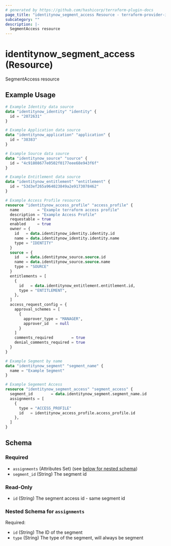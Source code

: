 ```yaml
---
# generated by https://github.com/hashicorp/terraform-plugin-docs
page_title: "identitynow_segment_access Resource - terraform-provider-identitynow"
subcategory: ""
description: |-
  SegmentAccess resource
---
```


# identitynow_segment_access (Resource)

SegmentAccess resource

## Example Usage

```terraform
# Example Identity data source
data "identitynow_identity" "identity" {
  id = "2072631"
}

# Example Application data source
data "identitynow_application" "application" {
  id = "38383"
}

# Example Source data source
data "identitynow_source" "source" {
  id = "4c91808677e0502f0177eee68e943f6f"
}

# Example Entitlement data source
data "identitynow_entitlement" "entitlement" {
  id = "53d3ef265a964023849a2e9173078462"
}

# Example Access Profile resource
resource "identitynow_access_profile" "access_profile" {
  name        = "Example terraform access profile"
  description = "Example Access Profile"
  requestable = true
  enabled     = true
  owner = {
    id   = data.identitynow_identity.identity.id
    name = data.identitynow_identity.identity.name
    type = "IDENTITY"
  }
  source = {
    id   = data.identitynow_source.source.id
    name = data.identitynow_source.source.name
    type = "SOURCE"
  }
  entitlements = [
    {
      id   = data.identitynow_entitlement.entitlement.id,
      type = "ENTITLEMENT",
    },
  ]
  access_request_config = {
    approval_schemes = [
      {
        approver_type = "MANAGER",
        approver_id   = null
      }
    ]
    comments_required        = true
    denial_comments_required = true
  }
}

# Example Segment by name
data "identitynow_segment" "segment_name" {
  name = "Example Segment"
}

# Example Segement Access
resource "identitynow_segment_access" "segment_access" {
  segment_id        = data.identitynow_segment.segment_name.id
  assignments = [
    {
      type = "ACCESS_PROFILE"
      id   = identitynow_access_profile.access_profile.id
    },
  ]
}
```

<!-- schema generated by tfplugindocs -->
## Schema

### Required

- `assignments` (Attributes Set) (see [below for nested schema](#nestedatt--assignments))
- `segment_id` (String) The segment id

### Read-Only

- `id` (String) The segment access id - same segment id

<a id="nestedatt--assignments"></a>
### Nested Schema for `assignments`

Required:

- `id` (String) The ID of the segment
- `type` (String) The type of the segment, will always be segment
